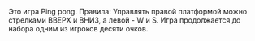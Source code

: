 Это игра Ping pong.
Правила:
  Управлять правой платформой можно стрелками ВВЕРХ и ВНИЗ, а левой - W и S.
Игра продолжается до набора одним из игроков десяти очков.                                            
  
